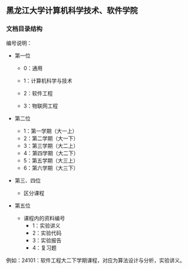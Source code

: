 ## 黑龙江大学计算机科学技术、软件学院

### 文档目录结构

编号说明：

- 第一位

  - 0：通用

  - 1：计算机科学与技术
  - 2：软件工程

  - 3：物联网工程

- 第二位
  - 1：第一学期（大一上）
  - 2：第二学期（大一下）
  - 3：第三学期（大二上）
  - 4：第四学期（大二下）
  - 5：第五学期（大三上）
  - 6：第六学期（大三下）

- 第三、四位
  - 区分课程
- 第五位
  - 课程内的资料编号
    - 1：实验讲义
    - 2：实验代码
    - 3：实验报告
    - 4：复习题

例如：24101：软件工程大二下学期课程，对应为算法设计与分析，实验讲义。



